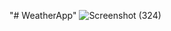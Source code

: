 "# WeatherApp" 
![Screenshot (324)](https://user-images.githubusercontent.com/29223028/134698597-aca07cd8-7369-418d-8a34-aeeb5165837f.png)
